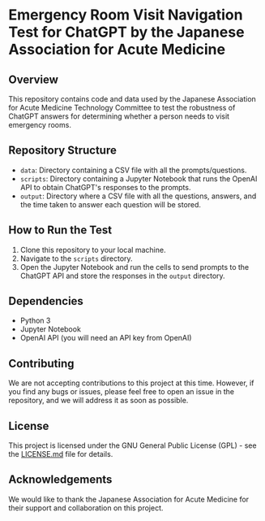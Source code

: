 # Emergency Room Visit Navigation Test for ChatGPT by the Japanese Association for Acute Medicine

## Overview
This repository contains code and data used by the Japanese Association for Acute Medicine Technology Committee to test the robustness of ChatGPT answers for determining whether a person needs to visit emergency rooms.

## Repository Structure
- `data`: Directory containing a CSV file with all the prompts/questions.
- `scripts`: Directory containing a Jupyter Notebook that runs the OpenAI API to obtain ChatGPT's responses to the prompts.
- `output`: Directory where a CSV file with all the questions, answers, and the time taken to answer each question will be stored.

## How to Run the Test
1. Clone this repository to your local machine.
2. Navigate to the `scripts` directory.
3. Open the Jupyter Notebook and run the cells to send prompts to the ChatGPT API and store the responses in the `output` directory.

## Dependencies
- Python 3
- Jupyter Notebook
- OpenAI API (you will need an API key from OpenAI)

## Contributing
We are not accepting contributions to this project at this time. However, if you find any bugs or issues, please feel free to open an issue in the repository, and we will address it as soon as possible.

## License
This project is licensed under the GNU General Public License (GPL) - see the [LICENSE.md](LICENSE.md) file for details.

## Acknowledgements
We would like to thank the Japanese Association for Acute Medicine for their support and collaboration on this project.
